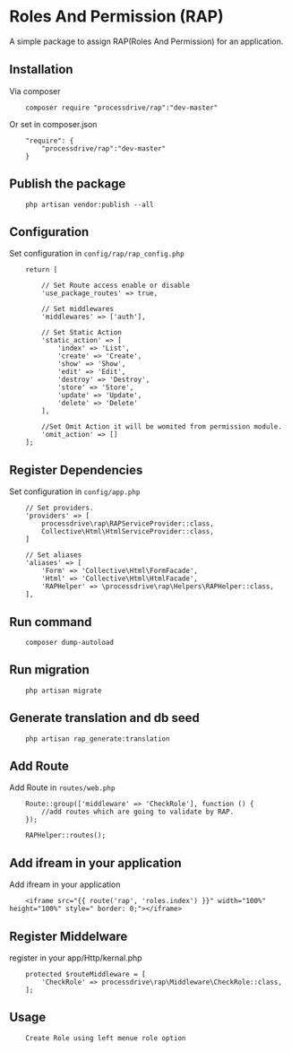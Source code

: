 # Roles And Permission (RAP)

A simple package to assign RAP(Roles And Permission) for an application.

## Installation

Via composer
```
    composer require "processdrive/rap":"dev-master"
```
Or set in composer.json
```
    "require": {
        "processdrive/rap":"dev-master"
    }
```

## Publish the package

```
    php artisan vendor:publish --all
```


## Configuration

Set configuration in `config/rap/rap_config.php`

```
    return [
        
        // Set Route access enable or disable
        'use_package_routes' => true,

        // Set middlewares
        'middlewares' => ['auth'],

        // Set Static Action
        'static_action' => [
            'index' => 'List', 
            'create' => 'Create', 
            'show' => 'Show', 
            'edit' => 'Edit', 
            'destroy' => 'Destroy', 
            'store' => 'Store', 
            'update' => 'Update', 
            'delete' => 'Delete'
        ],

        //Set Omit Action it will be womited from permission module.
        'omit_action' => []
    ];
```

## Register Dependencies

Set configuration in `config/app.php`

```    
    // Set providers.
    'providers' => [
        processdrive\rap\RAPServiceProvider::class,
        Collective\Html\HtmlServiceProvider::class,
    ]

    // Set aliases
    'aliases' => [
        'Form' => 'Collective\Html\FormFacade',
        'Html' => 'Collective\Html\HtmlFacade',
        'RAPHelper' => \processdrive\rap\Helpers\RAPHelper::class,
    ],
```

## Run command

``` 
    composer dump-autoload
```

## Run migration

```
    php artisan migrate
```

## Generate translation and db seed

```
    php artisan rap_generate:translation
```

## Add Route

Add Route in `routes/web.php`
    
```
    Route::group(['middleware' => 'CheckRole'], function () {
        //add routes which are going to validate by RAP.
    });
    
    RAPHelper::routes();
```

## Add ifream in your application

Add ifream in your application

```
    <iframe src="{{ route('rap', 'roles.index') }}" width="100%" height="100%" style=" border: 0;"></iframe>
```

## Register Middelware

register in your app/Http/kernal.php

```
    protected $routeMiddleware = [
        'CheckRole' => processdrive\rap\Middleware\CheckRole::class,
    ];     
```
## Usage

```
    Create Role using left menue role option
```

    